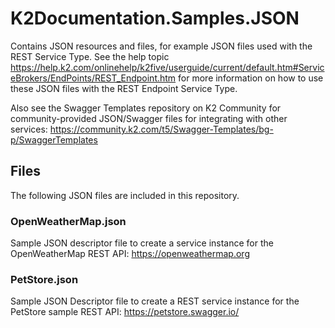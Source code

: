 # K2Documentation.Samples.JSON
Contains JSON resources and files, for example JSON files used with the REST Service Type. See the help topic https://help.k2.com/onlinehelp/k2five/userguide/current/default.htm#ServiceBrokers/EndPoints/REST_Endpoint.htm for more information on how to use these JSON files with the REST Endpoint Service Type. 

Also see the Swagger Templates repository on K2 Community for community-provided JSON/Swagger files for integrating with other services: https://community.k2.com/t5/Swagger-Templates/bg-p/SwaggerTemplates

## Files 
The following JSON files are included in this repository. 
### OpenWeatherMap.json
Sample JSON descriptor file to create a service instance for the OpenWeatherMap REST API: https://openweathermap.org 
### PetStore.json
Sample JSON Descriptor file to create a REST service instance for the PetStore sample REST API: https://petstore.swagger.io/
